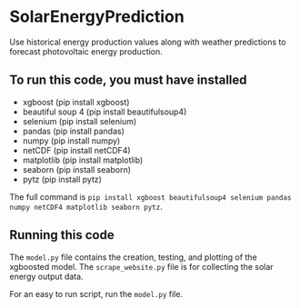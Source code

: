 # SolarEnergyPrediction

Use historical energy production values along with weather predictions to forecast photovoltaic energy production.

## To run this code, you must have installed

* xgboost          (pip install xgboost)
* beautiful soup 4 (pip install beautifulsoup4)
* selenium         (pip install selenium)
* pandas           (pip install pandas)
* numpy            (pip install numpy)
* netCDF           (pip install netCDF4)
* matplotlib       (pip install matplotlib)
* seaborn          (pip install seaborn)
* pytz             (pip install pytz)

The full command is `pip install xgboost beautifulsoup4 selenium pandas numpy netCDF4 matplotlib seaborn pytz`.

## Running this code

The `model.py` file contains the creation, testing, and plotting of the xgboosted model.
The `scrape_website.py` file is for collecting the solar energy output data.

For an easy to run script, run the `model.py` file.

